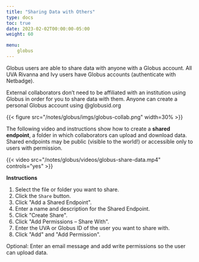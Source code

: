 ```yaml
---
title: "Sharing Data with Others"
type: docs
toc: true
date: 2023-02-02T00:00:00-05:00
weight: 60

menu:
    globus
---
```


Globus users are able to share data with anyone with a Globus account. All UVA Rivanna and Ivy users have Globus accounts (authenticate with Netbadge).

External collaborators don’t need to be affiliated with an institution using Globus in order for you to share data with them. Anyone can create a personal Globus account using @globusid.org

{{< figure src="/notes/globus/imgs/globus-collab.png" width=30% >}}

The following video and instructions show how to create a **shared endpoint**, a folder in which collaborators can upload and download data. Shared endpoints may be public (visible to the world!) or accessible only to users with permission.

{{< video src="/notes/globus/videos/globus-share-data.mp4" controls="yes" >}}

**Instructions** 

1. Select the file or folder you want to share.
2. Click the `Share` button.
3. Click "Add a Shared Endpoint".
4. Enter a name and description for the Shared Endpoint.
5. Click "Create Share".
6. Click "Add Permissions – Share With".
7. Enter the UVA or Globus ID of the user you want to share with.
8. Click "Add" and "Add Permission".

Optional: Enter an email message and add write permissions so the user can upload data.

